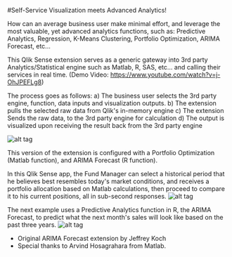 #Self-Service Visualization meets Advanced Analytics!

How can an average business user make minimal effort, and leverage the most valuable, yet advanced analytics functions, such as: Predictive Analytics, Regression, K-Means Clustering, Portfolio Optimization, ARIMA Forecast, etc...

This Qlik Sense extension serves as a generic gateway into 3rd party Analytics/Statistical engine such as Matlab, R, SAS, etc… and calling their services in real time. (Demo Video: https://www.youtube.com/watch?v=j-OhJPEFLg8)

The process goes as follows: 
a) The business user selects the 3rd party engine, function, data inputs and visualization outputs.
b) The extension pulls the selected raw data from Qlik's in-memory engine
c) The extension Sends the raw data, to the 3rd party engine for calculation
d) The output is visualized upon receiving the result back from the 3rd party engine

![alt tag](https://github.com/fadyheiba/Sense-Third-Party-Engine-Connector/blob/master/3rd%20Party%20Engine%20Connector/Integration%20Flowchart.png)

This version of the extension is configured with a Portfolio Optimization (Matlab function), and ARIMA Forecast (R function).

In this Qlik Sense app, the Fund Manager can select a historical period that he believes best resembles today's market conditions, and receives a portfolio allocation based on Matlab calculations, then proceed to compare it to his current positions, all in sub-second responses.
![alt tag](https://github.com/fadyheiba/Sense-Third-Party-Engine-Connector/blob/master/3rd%20Party%20Engine%20Connector/Matlab%20Example.png)

The next example uses a Predictive Analytics function in R, the ARIMA Forecast, to predict what the next month's sales will look like based on the past three years.
![alt tag](https://github.com/fadyheiba/Sense-Third-Party-Engine-Connector/blob/master/3rd%20Party%20Engine%20Connector/R%20Example.png)



- Original ARIMA Forecast extension by Jeffrey Koch
- Special thanks to Arvind Hosagrahara from Matlab.
